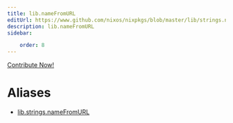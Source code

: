 ```yaml
---
title: lib.nameFromURL
editUrl: https://www.github.com/nixos/nixpkgs/blob/master/lib/strings.nix#L1045C17
description: lib.nameFromURL
sidebar:

    order: 8
---
```


<a href="https://www.github.com/nixos/nixpkgs/blob/master/lib/strings.nix#L1045C17">Contribute Now!</a>


# Aliases

- [lib.strings.nameFromURL](/reference/libstrings.nameFromURL)


